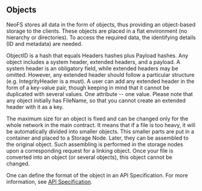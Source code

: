 ## Objects

NeoFS stores all data in the form of objects, thus providing an object-based storage to the clients. These objects are placed in a flat environment (no hierarchy or directories). To access the required data, the identifying details (ID and metadata) are needed.

ObjectID is a hash that equals Headers hashes plus Payload hashes. Any object includes a system header, extended headers, and a payload. A system header is an obligatory field, while extended headers may be omitted. However, any extended header should follow a particular structure (e.g. IntegrityHeader is a must). A user can add any extended header in the form of a key-value pair, though keeping in mind that it cannot be duplicated with several values. One attribute -- one value. Please note that any object initially has FileName, so that you cannot create an extended header with it as a key.

The maximum size for an object is fixed and can be changed only for the whole network in the main contract. It means that if a file is too heavy, it will be automatically divided into smaller objects. This smaller parts are put in a container and placed to a Storage Node. Later, they can be assembled to the original object. Such assembling is performed in the storage nodes upon a corresponding request for a linking object. Once your file is converted into an object (or several objects), this object cannot be changed.

One can define the format of the object in an API Specification. For more information, see [API Specification](https://github.com/nspcc-dev/neofs-api/tree/master/proto-docs).
